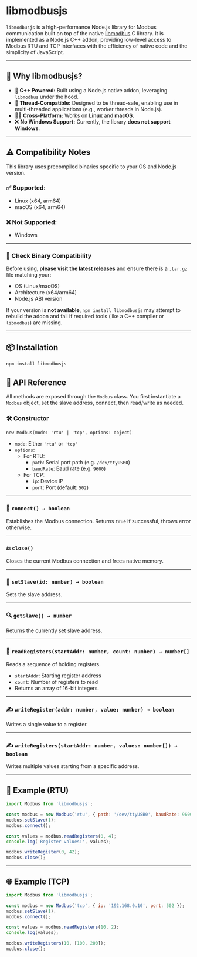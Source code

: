 # libmodbusjs

`libmodbusjs` is a high-performance Node.js library for Modbus communication built on top of the native [libmodbus](https://libmodbus.org/) C library. It is implemented as a Node.js C++ addon, providing low-level access to Modbus RTU and TCP interfaces with the efficiency of native code and the simplicity of JavaScript.

---

## 🚀 Why libmodbusjs?

- 🔧 **C++ Powered:** Built using a Node.js native addon, leveraging `libmodbus` under the hood.
- 🔄 **Thread-Compatible:** Designed to be thread-safe, enabling use in multi-threaded applications (e.g., worker threads in Node.js).
- 🐧🍎 **Cross-Platform:** Works on **Linux** and **macOS**.
- ❌ **No Windows Support:** Currently, the library **does not support Windows**.

---

## ⚠️ Compatibility Notes

This library uses precompiled binaries specific to your OS and Node.js version.

### ✅ Supported:
- Linux (x64, arm64)
- macOS (x64, arm64)

### ❌ Not Supported:
- Windows

---

### 🧩 Check Binary Compatibility

Before using, **please visit the [latest releases](https://github.com/ayushman101/libmodbusJS/releases)** and ensure there is a `.tar.gz` file matching your:

- OS (Linux/macOS)
- Architecture (x64/arm64)
- Node.js ABI version

If your version is **not available**, `npm install libmodbusjs` may attempt to rebuild the addon and fail if required tools (like a C++ compiler or `libmodbus`) are missing.

---

## 📦 Installation

```bash
npm install libmodbusjs
```

## 📘 API Reference

All methods are exposed through the `Modbus` class. You first instantiate a `Modbus` object, set the slave address, connect, then read/write as needed.

### 🛠️ Constructor

```
new Modbus(mode: 'rtu' | 'tcp', options: object)
```

- `mode`: Either `'rtu'` or `'tcp'`
- `options`:
  - For RTU:
    - `path`: Serial port path (e.g. `/dev/ttyUSB0`)
    - `baudRate`: Baud rate (e.g. `9600`)
  - For TCP:
    - `ip`: Device IP
    - `port`: Port (default: `502`)

---

### 🔌 `connect() → boolean`
Establishes the Modbus connection.
Returns `true` if successful, throws error otherwise.

---

### 🔚 `close()`
Closes the current Modbus connection and frees native memory.

---

### 🎯 `setSlave(id: number) → boolean`
Sets the slave address.

---

### 🔍 `getSlave() → number`
Returns the currently set slave address.

---

### 📖 `readRegisters(startAddr: number, count: number) → number[]`
Reads a sequence of holding registers.

- `startAddr`: Starting register address
- `count`: Number of registers to read
- Returns an array of 16-bit integers.

---

### ✍️ `writeRegister(addr: number, value: number) → boolean`
Writes a single value to a register.

---

### ✍️ `writeRegisters(startAddr: number, values: number[]) → boolean`
Writes multiple values starting from a specific address.

---

## 🔁 Example (RTU)

```js
import Modbus from 'libmodbusjs';

const modbus = new Modbus('rtu', { path: '/dev/ttyUSB0', baudRate: 9600 });
modbus.setSlave(1);
modbus.connect();

const values = modbus.readRegisters(0, 4);
console.log('Register values:', values);

modbus.writeRegister(0, 42);
modbus.close();
```

---

## 🌐 Example (TCP)

```js
import Modbus from 'libmodbusjs';

const modbus = new Modbus('tcp', { ip: '192.168.0.10', port: 502 });
modbus.setSlave(1);
modbus.connect();

const values = modbus.readRegisters(10, 2);
console.log(values);

modbus.writeRegisters(10, [100, 200]);
modbus.close();
```
